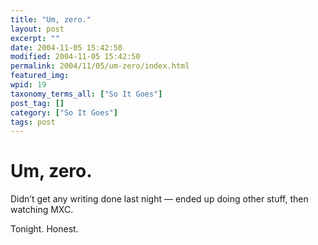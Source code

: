 ```yaml
---
title: "Um, zero."
layout: post
excerpt: ""
date: 2004-11-05 15:42:50
modified: 2004-11-05 15:42:50
permalink: 2004/11/05/um-zero/index.html
featured_img: 
wpid: 19
taxonomy_terms_all: ["So It Goes"]
post_tag: []
category: ["So It Goes"]
tags: post
---
```


# Um, zero.

Didn’t get any writing done last night — ended up doing other stuff, then watching MXC.

Tonight. Honest.